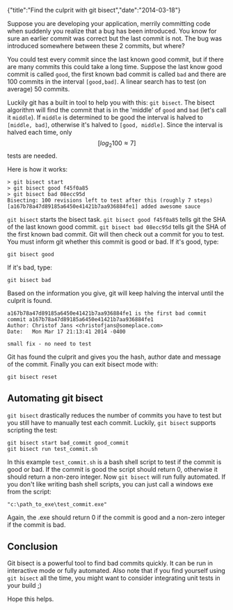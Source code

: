 {"title":"Find the culprit with git bisect","date":"2014-03-18"}

Suppose you are developing your application, merrily committing code when suddenly you realize that a bug has been introduced. You know for sure an earlier commit was correct but the last commit is not. The bug was introduced somewhere between these 2 commits, but where?  

You could test every commit since the last known good commit, but if there are many commits this could take a long time. Suppose the last know good commit is called `good`, the first known bad commit is called `bad` and there are 100 commits in the interval `[good,bad]`. A linear search has to test (on average) 50 commits.  

Luckily git has a built in tool to help you with this: `git bisect`. The bisect algorithm will find the commit that is in the 'middle' of `good` and `bad` (let's call it `middle`). If `middle` is determined to be good the interval is halved to `[middle, bad]`, otherwise it's halved to `[good, middle]`. Since the interval is halved each time, only $$[ log_2 100 \approx 7 ]$$ tests are needed.  

Here is how it works:

    > git bisect start
    > git bisect good f45f0a85
    > git bisect bad 08ecc95d
    Bisecting: 100 revisions left to test after this (roughly 7 steps)
    [a167b78a47d89185a6450e41421b7aa936884fe1] added awesome sauce

`git bisect` starts the bisect task. `git bisect good f45f0a85` tells git the SHA of the last known good commit. `git bisect bad 08ecc95d` tells git the SHA of the first known bad commit. Git will then check out a commit for you to test. You must inform git whether this commit is good or bad. If it's good, type:

    git bisect good

If it's bad, type:

    git bisect bad

Based on the information you give, git will keep halving the interval until the culprit is found.

    a167b78a47d89185a6450e41421b7aa936884fe1 is the first bad commit
    commit a167b78a47d89185a6450e41421b7aa936884fe1
    Author: Christof Jans <christofjans@someplace.com>
    Date:   Mon Mar 17 21:13:41 2014 -0400

    small fix - no need to test

Git has found the culprit and gives you the hash, author date and message of the commit. Finally you can exit bisect mode with:

    git bisect reset

## Automating git bisect

`git bisect` drastically reduces the number of commits you have to test but you still have to manually test each commit. Luckily, `git bisect` supports scripting the test:

    git bisect start bad_commit good_commit
    git bisect run test_commit.sh

In this example `test_commit.sh` is a bash shell script to test if the commit is good or bad. If the commit is good the script should return 0, otherwise it should return a non-zero integer. Now `git bisect` will run fully automated. If you don't like writing bash shell scripts, you can just call a windows exe from the script:

    "c:\path_to_exe\test_commit.exe"

Again, the .exe should return 0 if the commit is good and a non-zero integer if the commit is bad.  

## Conclusion

Git bisect is a powerful tool to find bad commits quickly. It can be run in interactive mode or fully automated. Also note that if you find yourself using `git bisect` all the time, you might want to consider integrating unit tests in your build ;)  

Hope this helps.
